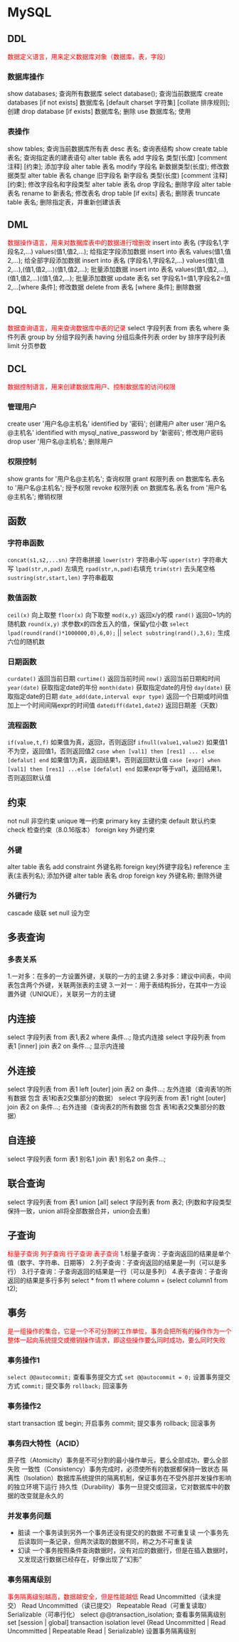 # MySQL
##  DDL 
<font color="red">数据定义语言，用来定义数据库对象（数据库，表，字段）</font>
### 数据库操作
show databases; 查询所有数据库
select database(); 查询当前数据库
create databases [if not exists] 数据库名 [default charset 字符集] [collate 排序规则]; 创建
drop database [if exists] 数据库名; 删除
use 数据库名; 使用
### 表操作
show tables; 查询当前数据库所有表
desc 表名; 查询表结构
show create table 表名; 查询指定表的建表语句
alter table 表名 add 字段名 类型(长度) [comment 注释] [约束]; 添加字段
alter table 表名 modify 字段名 新数据类型(长度); 修改数据类型
alter table 表名 change 旧字段名 新字段名 类型(长度) [comment 注释] [约束]; 修改字段名和字段类型
alter table 表名 drop 字段名; 删除字段
alter table 表名 rename to 新表名; 修改表名
drop table [if exits] 表名; 删除表
truncate table 表名; 删除指定表，并重新创建该表
##  DML 
<font color="red">数据操作语言，用来对数据库表中的数据进行增删改</font>
insert into 表名 (字段名1,字段名2,...) values(值1,值2,...); 给指定字段添加数据
insert into 表名 values(值1,值2,...); 给全部字段添加数据
insert into 表名 (字段名1,字段名2,...) values(值1,值2,...),(值1,值2,...)(值1,值2,...); 批量添加数据
insert into 表名 values(值1,值2,...),(值1,值2,...)(值1,值2,...); 批量添加数据
update 表名 set 字段名1=值1,字段名2=值2,...[where 条件]; 修改数据
delete from 表名 [where 条件]; 删除数据
##  DQL 
<font color="red">数据查询语言，用来查询数据库中表的记录</font>
select 字段列表 from 表名 where 条件列表 group by 分组字段列表 having 分组后条件列表 order by 排序字段列表 limit 分页参数
##  DCL 
<font color="red">数据控制语言，用来创建数据库用户、控制数据库的访问权限</font>
### 管理用户
create user '用户名@主机名' identified by '密码'; 创建用户
alter user '用户名@主机名' identified with mysql_native_password by '新密码'; 修改用户密码
drop user '用户名@主机名'; 删除用户
### 权限控制
show grants for '用户名@主机名'; 查询权限
grant 权限列表 on 数据库名.表名 to '用户名@主机名'; 授予权限
revoke 权限列表 on 数据库名.表名 from '用户名@主机名'; 撤销权限
##  函数
### 字符串函数
`concat(s1,s2,...sn)` 字符串拼接
`lower(str)` 字符串小写
`upper(str)` 字符串大写
`lpad(str,n,pad)` 左填充
`rpad(str,n,pad)`右填充
`trim(str)` 去头尾空格
`sustring(str,start,len)` 字符串截取
### 数值函数
`ceil(x)` 向上取整
`floor(x)` 向下取整 
`mod(x,y)` 返回x/y的模
`rand()` 返回0~1内的随机数
`round(x,y)` 求参数x的四舍五入的值，保留y位小数
`select lpad(round(rand()*1000000,0),6,0);`  ||  `select substring(rand(),3,6);` 生成六位的随机数  
### 日期函数
`curdate()` 返回当前日期
`curtime()` 返回当前时间
`now()` 返回当前日期和时间
`year(date)` 获取指定date的年份
`month(date)` 获取指定date的月份
`day(date)` 获取指定date的日期
`date_add(date,interval expr type)` 返回一个日期或时间值加上一个时间间隔expr的时间值
`datediff(date1,date2)` 返回日期差（天数）
### 流程函数
`if(value,t,f)` 如果值为真，返回t，否则返回f
`ifnull(value1,value2)` 如果值1不为空，返回值1，否则返回值2
`case when [val1] then [res1] ... else [defalut] end` 如果值1为真，返回结果1，否则返回默认值
`case [expr] when [val1] then [res1] ...else [defalut] end` 如果expr等于val1，返回结果1，否则返回默认值
##  约束
not null 非空约束
unique 唯一约束
primary key 主键约束
default 默认约束
check 检查约束（8.0.16版本）
foreign key 外键约束
### 外键
alter table 表名 add constraint 外键名称 foreign key(外键字段名) reference 主表(主表列名); 添加外键
alter table 表名 drop foreign key 外键名称; 删除外键
### 外键行为
cascade 级联
set null 设为空
##  多表查询
### 多表关系
1.一对多：在多的一方设置外键，关联的一方的主键
2.多对多：建议中间表，中间表包含两个外键，关联两张表的主键
3.一对一：用于表结构拆分，在其中一方设置外键（UNIQUE），关联另一方的主键
## 内连接
select 字段列表 from 表1,表2 where 条件...; 隐式内连接
select 字段列表 from 表1 [inner] join 表2 on 条件...; 显示内连接
## 外连接
select 字段列表 from 表1 left [outer] join 表2 on 条件...; 左外连接（查询表1的所有数据 包含 表1和表2交集部分的数据）
select 字段列表 from 表1 right [outer] join 表2 on 条件...;  右外连接（查询表2的所有数据 包含 表1和表2交集部分的数据）
## 自连接
select 字段列表 form 表1 别名1 join 表1 别名2 on 条件...; 
## 联合查询
select 字段列表 from 表1 union [all] select 字段列表 from 表2; (列数和字段类型保持一致，union all将全部数据合并，union会去重)
## 子查询
<font color="red">标量子查询 列子查询 行子查询 表子查询</font>
1.标量子查询：子查询返回的结果是单个值（数字、字符串、日期等）
2.列子查询：子查询返回的结果是一列（可以是多行）
3.行子查询：子查询返回的结果是一行（可以是多列）
4.表子查询：子查询返回的结果是多行多列
select * from t1 where column = (select column1 from t2);
##  事务
<font color="red">是一组操作的集合，它是一个不可分割的工作单位，事务会把所有的操作作为一个整体一起向系统提交或撤销操作请求，即这些操作要么同时成功，要么同时失败</font>
### 事务操作1
`select @@autocommit;` 查看事务提交方式
`set @@autocommit = 0;` 设置事务提交方式
`commit;` 提交事务
`rollback;` 回滚事务
### 事务操作2
start transaction 或 begin; 开启事务
commit; 提交事务
rollback; 回滚事务
### 事务四大特性（ACID）
原子性（Atomicity）事务是不可分割的最小操作单元，要么全部成功，要么全部失败 
一致性（Consistency）事务完成时，必须使所有的数据都保持一致状态
隔离性（Isolation）数据库系统提供的隔离机制，保证事务在不受外部并发操作影响的独立环境下运行
持久性（Durability）事务一旦提交或回滚，它对数据库中的数据的改变就是永久的
### 并发事务问题
* 脏读 一个事务读到另外一个事务还没有提交的的数据
不可重复读 一个事务先后读取同一条记录，但两次读取的数据不同，称之为不可重复读
* 幻读 一个事务按照条件查询数据时，没有对应的数据行，但是在插入数据时，又发现这行数据已经存在，好像出现了“幻影”
### 事务隔离级别
<font color="red">事务隔离级别越高，数据越安全，但是性能越低</font>
Read Uncommitted（读未提交）
Read Uncommitted（读已提交）
Repeatable Read（可重复读取）
Serializable（可串行化）
select @@transaction_isolation; 查看事务隔离级别
set [session | global] transaction isolation level {Read Uncommitted | Read Uncommitted | Repeatable Read | Serializable} 设置事务隔离级别